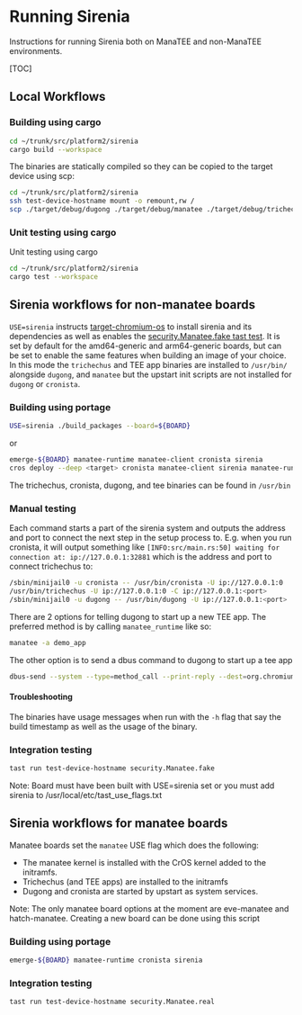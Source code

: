 # Running Sirenia

Instructions for running Sirenia both on ManaTEE and non-ManaTEE environments.

[TOC]

## Local Workflows

### Building using cargo

```bash
cd ~/trunk/src/platform2/sirenia
cargo build --workspace
```

The binaries are statically compiled so they can be copied to the target device
using scp:

```bash
cd ~/trunk/src/platform2/sirenia
ssh test-device-hostname mount -o remount,rw /
scp ./target/debug/dugong ./target/debug/manatee ./target/debug/trichechus test-device-hostname:/usr/bin/
```

### Unit testing using cargo

Unit testing using cargo

```bash
cd ~/trunk/src/platform2/sirenia
cargo test --workspace
```

## Sirenia workflows for non-manatee boards

`USE=sirenia` instructs [target-chromium-os] to install sirenia and its
dependencies as well as enables the [security.Manatee.fake tast test]. It is set
by default for the amd64-generic and arm64-generic boards, but can be set to
enable the same features when building an image of your choice. In this mode the
`trichechus` and TEE app binaries are installed to `/usr/bin/` alongside
`dugong`, and `manatee` but the upstart init scripts are not installed for
`dugong` or `cronista`.

### Building using portage

```bash
USE=sirenia ./build_packages --board=${BOARD}
```

or

```bash
emerge-${BOARD} manatee-runtime manatee-client cronista sirenia
cros deploy --deep <target> cronista manatee-client sirenia manatee-runtime
```

The trichechus, cronista, dugong, and tee binaries can be found in `/usr/bin`

### Manual testing

Each command starts a part of the sirenia system and outputs the address and
port to connect the next step in the setup process to. E.g. when you run
cronista, it will output something like `[INFO:src/main.rs:50] waiting for
connection at: ip://127.0.0.1:32881` which is the address and port to connect
trichechus to:

```bash
/sbin/minijail0 -u cronista -- /usr/bin/cronista -U ip://127.0.0.1:0
/usr/bin/trichechus -U ip://127.0.0.1:0 -C ip://127.0.0.1:<port>
/sbin/minijail0 -u dugong -- /usr/bin/dugong -U ip://127.0.0.1:<port>
```

There are 2 options for telling dugong to start up a new TEE app. The preferred
method is by calling `manatee_runtime` like so:

```bash
manatee -a demo_app
```

The other option is to send a dbus command to dugong to start up a tee app

```bash
dbus-send --system --type=method_call --print-reply --dest=org.chromium.ManaTEE /org/chromium/ManaTEE1 org.chromium.ManaTEEInterface.StartTEEApplication string:demo_app
```

#### Troubleshooting

The binaries have usage messages when run with the `-h` flag that say the build
timestamp as well as the usage of the binary.

### Integration testing

```bash
tast run test-device-hostname security.Manatee.fake
```

Note: Board must have been built with USE=sirenia set or you must add sirenia to
/usr/local/etc/tast_use_flags.txt

## Sirenia workflows for manatee boards

Manatee boards set the `manatee` USE flag which does the following:

*   The manatee kernel is installed with the CrOS kernel added to the initramfs.
*   Trichechus (and TEE apps) are installed to the initramfs
*   Dugong and cronista are started by upstart as system services.

Note: The only manatee board options at the moment are eve-manatee and
hatch-manatee. Creating a new board can be done using this script

### Building using portage

```bash
emerge-${BOARD} manatee-runtime cronista sirenia
```

### Integration testing

`tast run test-device-hostname security.Manatee.real`

[target-chromium-os]: https://chromium.googlesource.com/chromiumos/overlays/chromiumos-overlay/+/HEAD/virtual/target-chromium-os/target-chromium-os-9999.ebuild
[security.Manatee.fake tast test]: https://chromium.googlesource.com/chromiumos/platform/tast-tests/+/HEAD/src/chromiumos/tast/local/bundles/cros/security/manatee.go
